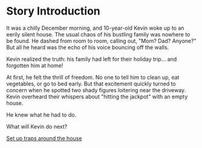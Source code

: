 # Story Introduction

It was a chilly December morning, and 10-year-old Kevin woke up to an eerily silent house. The usual chaos of his bustling family was nowhere to be found. He dashed from room to room, calling out, "Mom? Dad? Anyone?" But all he heard was the echo of his voice bouncing off the walls.

Kevin realized the truth: his family had left for their holiday trip... and forgotten him at home!

At first, he felt the thrill of freedom. No one to tell him to clean up, eat vegetables, or go to bed early. But that excitement quickly turned to concern when he spotted two shady figures loitering near the driveway. Kevin overheard their whispers about "hitting the jackpot" with an empty house.

He knew what he had to do.

What will Kevin do next?

[Set up traps around the house](setuptraps.md)
